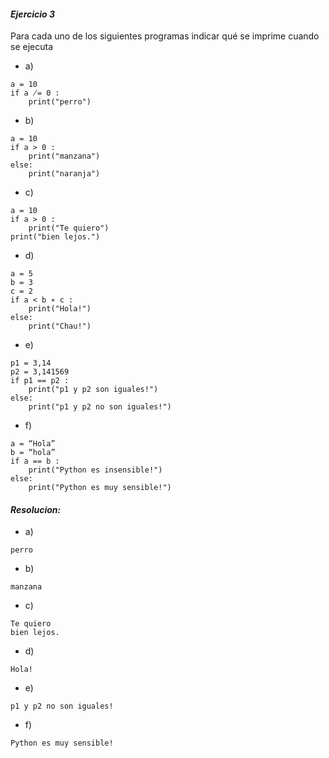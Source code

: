 #### *Ejercicio 3*

Para cada uno de los siguientes programas indicar qué se imprime cuando se ejecuta

- a)  
```
a = 10
if a ̸= 0 :
    print("perro")
```
- b)  
```
a = 10
if a > 0 :
    print("manzana")
else:
    print("naranja")

```
- c) 
```
a = 10
if a > 0 :
    print("Te quiero")
print("bien lejos.")
``` 
- d) 
```
a = 5
b = 3
c = 2
if a < b ∗ c :
    print("Hola!")
else:
    print("Chau!")
``` 
- e)  
```
p1 = 3,14
p2 = 3,141569
if p1 == p2 :
    print("p1 y p2 son iguales!")
else:
    print("p1 y p2 no son iguales!")
```
- f)  
```
a = “Hola”
b = “hola”
if a == b :
    print("Python es insensible!")
else:
    print("Python es muy sensible!")
```

#### *Resolucion:*

- a)
``` 
perro
```
- b)
``` 
manzana
```
- c)
```
Te quiero
bien lejos.
```
- d)
```
Hola!
```
- e)
```
p1 y p2 no son iguales!
```
- f)
```
Python es muy sensible!
```